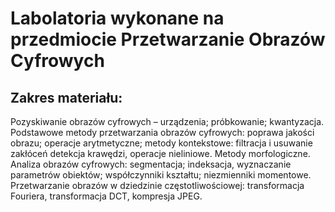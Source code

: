 # Labolatoria wykonane na przedmiocie Przetwarzanie Obrazów Cyfrowych 

## Zakres materiału:

Pozyskiwanie obrazów cyfrowych – urządzenia; próbkowanie; kwantyzacja. 
Podstawowe metody przetwarzania obrazów cyfrowych: poprawa jakości obrazu; operacje arytmetyczne; metody kontekstowe: filtracja i usuwanie zakłóceń detekcja krawędzi, operacje nieliniowe. 
Metody morfologiczne. 
Analiza obrazów cyfrowych: segmentacja; indeksacja, wyznaczanie parametrów obiektów; współczynniki kształtu; niezmienniki momentowe.
Przetwarzanie obrazów w dziedzinie częstotliwościowej: transformacja Fouriera, transformacja DCT, kompresja JPEG.
